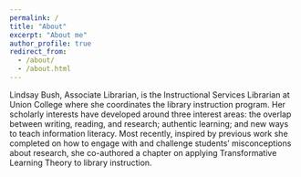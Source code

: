 ```yaml
---
permalink: /
title: "About"
excerpt: "About me"
author_profile: true
redirect_from: 
  - /about/
  - /about.html
---
```


Lindsay Bush, Associate Librarian, is the Instructional Services Librarian at Union College where she coordinates the library instruction program. Her scholarly interests have developed around three interest areas: the overlap between writing, reading, and research; authentic learning; and new ways to teach information literacy. Most recently, inspired by previous work she completed on how to engage with and challenge students’ misconceptions about research, she co-authored a chapter on applying Transformative Learning Theory to library instruction.  
